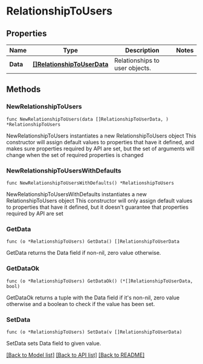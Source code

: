 # RelationshipToUsers

## Properties

Name | Type | Description | Notes
---- | ---- | ----------- | ------
**Data** | [**[]RelationshipToUserData**](RelationshipToUserData.md) | Relationships to user objects. | 

## Methods

### NewRelationshipToUsers

`func NewRelationshipToUsers(data []RelationshipToUserData, ) *RelationshipToUsers`

NewRelationshipToUsers instantiates a new RelationshipToUsers object
This constructor will assign default values to properties that have it defined,
and makes sure properties required by API are set, but the set of arguments
will change when the set of required properties is changed

### NewRelationshipToUsersWithDefaults

`func NewRelationshipToUsersWithDefaults() *RelationshipToUsers`

NewRelationshipToUsersWithDefaults instantiates a new RelationshipToUsers object
This constructor will only assign default values to properties that have it defined,
but it doesn't guarantee that properties required by API are set

### GetData

`func (o *RelationshipToUsers) GetData() []RelationshipToUserData`

GetData returns the Data field if non-nil, zero value otherwise.

### GetDataOk

`func (o *RelationshipToUsers) GetDataOk() (*[]RelationshipToUserData, bool)`

GetDataOk returns a tuple with the Data field if it's non-nil, zero value otherwise
and a boolean to check if the value has been set.

### SetData

`func (o *RelationshipToUsers) SetData(v []RelationshipToUserData)`

SetData sets Data field to given value.



[[Back to Model list]](../README.md#documentation-for-models) [[Back to API list]](../README.md#documentation-for-api-endpoints) [[Back to README]](../README.md)


